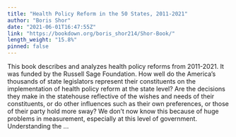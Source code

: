 ```yaml
---
title: "Health Policy Reform in the 50 States, 2011-2021"
author: "Boris Shor"
date: "2021-06-01T16:47:55Z"
link: "https://bookdown.org/boris_shor214/Shor-Book/"
length_weight: "15.8%"
pinned: false
---
```


This book describes and analyzes health policy reforms from 2011-2021. It was funded by the Russell Sage Foundation. How well do the America’s thousands of state legislators represent their constituents on the implementation of health policy reform at the state level? Are the decisions they make in the statehouse reflective of the wishes and needs of their constituents, or do other influences such as their own preferences, or those of their party hold more sway? We don’t now know this because of huge problems in measurement, especially at this level of government. Understanding the ...
